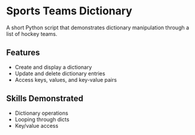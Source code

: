 # Sports Teams Dictionary

A short Python script that demonstrates dictionary manipulation through a list of hockey teams.

## Features

- Create and display a dictionary
- Update and delete dictionary entries
- Access keys, values, and key-value pairs

## Skills Demonstrated

- Dictionary operations
- Looping through dicts
- Key/value access
